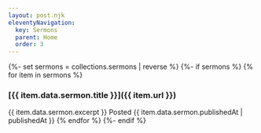 ```yaml
---
layout: post.njk
eleventyNavigation:
  key: Sermons
  parent: Home
  order: 3
---
```


{%- set sermons = collections.sermons | reverse %}
{%- if sermons %}
{% for item in sermons %}

### [{{ item.data.sermon.title }}]({{ item.url }})

{{ item.data.sermon.excerpt }}
Posted {{ item.data.sermon.publishedAt | publishedAt }}
{% endfor %}
{%- endif %}
